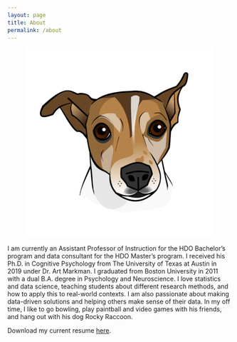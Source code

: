 ```yaml
---
layout: page
title: About
permalink: /about
---
```


<p align="center">
  <img src="/assets/img/profile.png" />
</p>

I am currently an Assistant Professor of Instruction for the HDO Bachelor’s program and data consultant for the HDO Master’s program. I received his Ph.D. in Cognitive Psychology from The University of Texas at Austin in 2019 under Dr. Art Markman. I graduated from Boston University in 2011 with a dual B.A. degree in Psychology and Neuroscience. I love statistics and data science, teaching students about different research methods, and how to apply this to real-world contexts. I am also passionate about making data-driven solutions and helping others make sense of their data. In my off time, I like to go bowling, play paintball and video games with his friends, and hang out with his dog Rocky Raccoon.  

Download my current resume [here](https://drive.google.com/file/d/1_6gNOnhkxheNIClPXPxvr7hIpFX0f0pd/view?usp=sharing).
